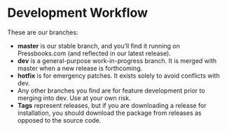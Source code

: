 # Development Workflow

These are our branches:

 * **master** is our stable branch, and you’ll find it running on Pressbooks.com (and reflected in our latest release).
 * **dev** is a general-purpose work-in-progress branch. It is merged with master when a new release is forthcoming.
 * **hotfix** is for emergency patches. It exists solely to avoid conflicts with dev.
 * Any other branches you find are for feature development prior to merging into dev. Use at your own risk.
 * **Tags** represent releases, but if you are downloading a release for installation, you should download the package from releases as opposed to the source code.




